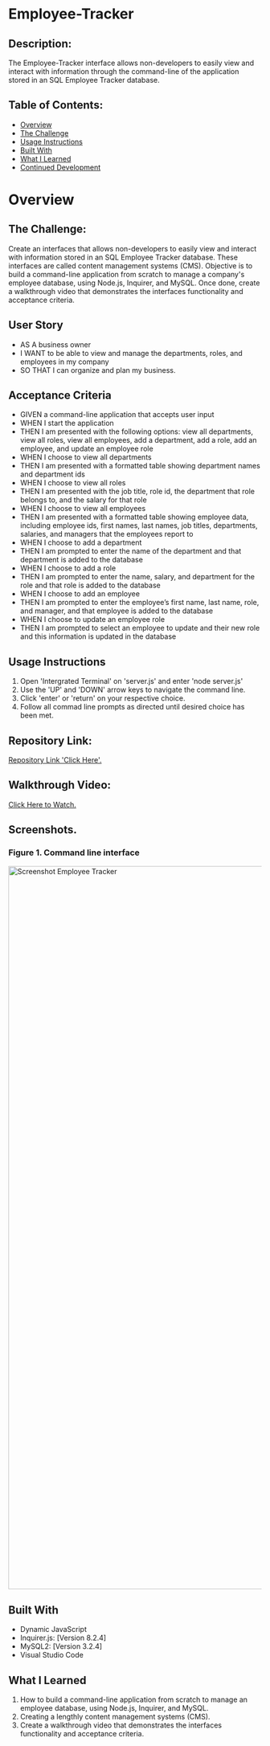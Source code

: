 # Employee-Tracker

## Description:

The Employee-Tracker interface allows non-developers to easily view and interact with information through the command-line of the application stored in an SQL Employee Tracker database. 

## Table of Contents:
- [Overview](#Overview)
- [The Challenge](#The-Challenge)
- [Usage Instructions](#Usage-Instructions)
- [Built With](#Built-With)
- [What I Learned](#What-I-Learned)
- [Continued Development](#Continued-Development)


# Overview

## The Challenge:

Create an interfaces that allows non-developers to easily view and interact with information stored in an SQL Employee Tracker database. These interfaces are called content management systems (CMS). Objective is to build a command-line application from scratch to manage a company's employee database, using Node.js, Inquirer, and MySQL. Once done, create a walkthrough video that demonstrates the interfaces functionality and acceptance criteria. 

## User Story

* AS A business owner
* I WANT to be able to view and manage the departments, roles, and employees in my company
* SO THAT I can organize and plan my business.


## Acceptance Criteria

* GIVEN a command-line application that accepts user input
* WHEN I start the application
* THEN I am presented with the following options: view all departments, view all roles, view all employees, add a department, add a role, add an employee, and update an employee role
* WHEN I choose to view all departments
* THEN I am presented with a formatted table showing department names and department ids
* WHEN I choose to view all roles
* THEN I am presented with the job title, role id, the department that role belongs to, and the salary for that role
* WHEN I choose to view all employees
* THEN I am presented with a formatted table showing employee data, including employee ids, first names, last names, job titles, departments, salaries, and managers that the employees report to
* WHEN I choose to add a department
* THEN I am prompted to enter the name of the department and that department is added to the database
* WHEN I choose to add a role
* THEN I am prompted to enter the name, salary, and department for the role and that role is added to the database
* WHEN I choose to add an employee
* THEN I am prompted to enter the employee’s first name, last name, role, and manager, and that employee is added to the database
* WHEN I choose to update an employee role
* THEN I am prompted to select an employee to update and their new role and this information is updated in the database 


## Usage Instructions

1. Open 'Intergrated Terminal' on 'server.js' and enter 'node server.js'
2. Use the 'UP' and 'DOWN' arrow keys to navigate the command line. 
3. Click 'enter' or 'return' on your respective choice.
4. Follow all commad line prompts as directed until desired choice has been met.


## Repository Link:
[Repository Link 'Click Here'.](https://github.com/AlexNanut/Employee-Tracker)

## Walkthrough Video:
[Click Here to Watch.](https://drive.google.com/file/d/1SueKsdO9OO5mEmG_cxfYEJ98rCb0RkFP/view)

## Screenshots.

### Figure 1. Command line interface
<img width="1440" alt="Screenshot Employee Tracker" src="https://user-images.githubusercontent.com/108309770/236978101-c85bb712-ca48-43d7-803b-28dc7dcc5e19.png">



## Built With

- Dynamic JavaScript 
- Inquirer.js: [Version 8.2.4]
- MySQL2: [Version 3.2.4]
- Visual Studio Code

## What I Learned
1. How to build a command-line application from scratch to manage an employee database, using Node.js, Inquirer, and MySQL.
2. Creating a lengthly content management systems (CMS). 
3. Create a walkthrough video that demonstrates the interfaces functionality and acceptance criteria. 


